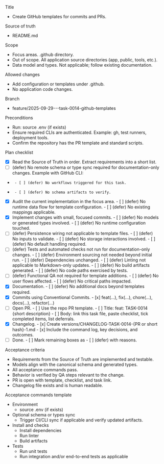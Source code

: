 Title
- Create GitHub templates for commits and PRs.

Source of truth
- README.md

Scope
- Focus areas. .github directory.
- Out of scope. All application source directories (app, public, tools, etc.).
- Data model and types. Not applicable; follow existing documentation.

Allowed changes
- Add configuration or templates under .github.
- No application code changes.

Branch
- feature/2025-09-29---task-0014-github-templates

Preconditions
- Run: source .env (if exists)
- Ensure required CLIs are authenticated. Example: gh, test runners, deployment tools.
- Confirm the repository has the PR template and standard scripts.

Plan checklist
- [x] Read the Source of Truth in order. Extract requirements into a short list.
- [ ] (defer) No remote schema or type sync required for documentation-only changes.
      Example with GitHub CLI:
-      - [ ] (defer) No workflows triggered for this task.
-      - [ ] (defer) No schema artifacts to verify.
- [x] Audit the current implementation in the focus area.
      - [ ] (defer) No runtime data flow for template configuration.
      - [ ] (defer) No existing mappings applicable.
- [x] Implement changes with small, focused commits.
      - [ ] (defer) No models or generated types involved.
      - [ ] (defer) No runtime configuration touched.
- [ ] (defer) Persistence wiring not applicable to template files.
      - [ ] (defer) No inputs to validate.
      - [ ] (defer) No storage interactions involved.
      - [ ] (defer) No default handling required.
- [ ] (defer) Tests and automated checks not run for documentation-only changes.
      - [ ] (defer) Environment sourcing not needed beyond initial run.
      - [ ] (defer) Dependencies unchanged.
      - [ ] (defer) Linting not applicable to Markdown-only updates.
      - [ ] (defer) No build artifacts generated.
      - [ ] (defer) No code paths exercised by tests.
- [ ] (defer) Functional QA not required for template additions.
      - [ ] (defer) No user flows affected.
      - [ ] (defer) No critical paths impacted.
- [x] Documentation.
      - [ ] (defer) No additional docs beyond templates required.
- [x] Commits using Conventional Commits.
      - [x] feat(...), fix(...), chore(...), docs(...), refactor(...)
- [ ] Open PR.
      - [ ] Use the repo PR template.
      - [ ] Title: feat: TASK-0014 {short description}
      - [ ] Body: link this task file, paste checklist, tick completed items, list deferrals.
- [x] Changelog.
      - [x] Create versions/CHANGELOG-TASK-0014-{PR or short hash}-1.md
      - [x] Include the command log, key decisions, and outcomes.
- [ ] Done.
      - [ ] Mark remaining boxes as - [ ] (defer) with reasons.

Acceptance criteria
- Requirements from the Source of Truth are implemented and testable.
- Models align with the canonical schema and generated types.
- All acceptance commands pass.
- Behavior is verified by QA steps relevant to the change.
- PR is open with template, checklist, and task link.
- Changelog file exists and is human readable.

Acceptance commands template
- Environment
  - source .env (if exists)
- Optional schema or types sync
  - Trigger CI/CLI sync if applicable and verify updated artifacts.
- Install and checks
  - Install dependencies
  - Run linter
  - Build artifacts
- Tests
  - Run unit tests
  - Run integration and/or end-to-end tests as applicable
